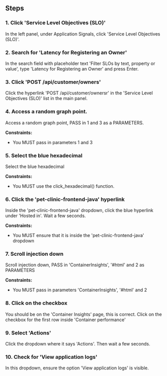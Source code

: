 ## Steps

### 1. Click 'Service Level Objectives (SLO)'

In the left panel, under Application Signals, click 'Service Level Objectives (SLO)'.

### 2. Search for 'Latency for Registering an Owner'

In the search field with placeholder text 'Filter SLOs by text, property or value', type 'Latency for Registering an Owner' and press Enter.

### 3. Click 'POST /api/customer/owners'

Click the hyperlink 'POST /api/customer/ownersr' in the 'Service Level Objectives (SLO)' list in the main panel.

### 4. Access a random graph point.

Access a random graph point, PASS in 1 and 3 as a PARAMETERS.

**Constraints:**
- You MUST pass in parameters 1 and 3

### 5. Select the blue hexadecimal

Select the blue hexadecimal

**Constraints:**
- You MUST use the click_hexadecimal() function.

### 6. Click the 'pet-clinic-frontend-java' hyperlink

Inside the 'pet-clinic-frontend-java' dropdown, click the blue hyperlink under 'Hosted in'. Wait a few seconds.

**Constraints:**
- You MUST ensure that it is inside the 'pet-clinic-frontend-java' dropdown

### 7. Scroll injection down

Scroll injection down, PASS in 'ContainerInsights', '#html' and 2 as PARAMETERS

**Constraints:**
- You MUST pass in parameters 'ContainerInsights', '#html' and 2

### 8. Click on the checkbox

You should be on the 'Container Insights' page, this is correct. Click on the checkbox for the first row inside 'Container performance'

### 9. Select 'Actions'

Click the dropdown where it says 'Actions'. Then wait a few seconds.

### 10. Check for 'View application logs'

In this dropdown, ensure the option 'View application logs' is visible.